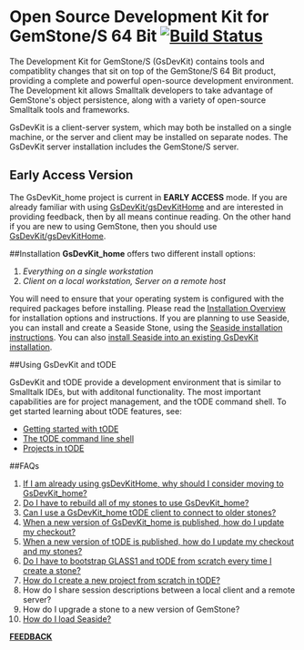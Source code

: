 # Open Source Development Kit for GemStone/S 64 Bit [![Build Status](https://travis-ci.org/GsDevKit/GsDevKit_home.svg?branch=master)](https://travis-ci.org/GsDevKit/GsDevKit_home)

The Development Kit for GemStone/S (GsDevKit) contains tools and compatiblity changes that sit on top of the GemStone/S 64 Bit product, providing a complete and powerful open-source development environment. The Development kit allows Smalltalk developers to take advantage of GemStone's object persistence, along with a variety of open-source Smalltalk tools and frameworks.

GsDevKit is a client-server system, which may both be installed on a single machine, or the server and client may be installed on separate nodes. The GsDevKit server installation includes the GemStone/S server.

## Early Access Version
The GsDevKit_home project is current in **EARLY ACCESS** mode. If you are already familiar with using [GsDevKit/gsDevKitHome][1] and are interested in providing feedback, then by all means continue reading. On the other hand if you are new to using GemStone, then you should use [GsDevKit/gsDevKitHome][1].

##Installation
**GsDevKit_home** offers two different install options:  

1. *Everything on a single workstation*
2. *Client on a local workstation, Server on a remote host*

You will need to ensure that your operating system is configured with the required packages before installing.  Please read the [Installation Overview][2] for installation options and instructions.  If you are planning to use Seaside, you can install and create a Seaside Stone, using the [Seaside installation instructions][20]. You can also [install Seaside into an existing GsDevKit installation][21].

##Using GsDevKit and tODE

GsDevKit and tODE provide a development environment that is similar to Smalltalk IDEs, but with additonal functionality.  The most important capabilities are for project management, and the tODE command shell.  To get started learning about tODE features, see:
* [Getting started with tODE][11]
* [The tODE command line shell][12]
* [Projects in tODE][13]


##FAQs
1. [If I am already using gsDevKitHome, why should I consider moving to GsDevKit_home?][3]
2. [Do I have to rebuild all of my stones to use GsDevKit_home?][4]
3. [Can I use a GsDevKit_home tODE client to connect to older stones?][5]
4. [When a new version of GsDevKit_home is published, how do I update my checkout?][6]
5. [When a new version of tODE is published, how do I update my checkout and my stones?][7]
6. [Do I have to bootstrap GLASS1 and tODE from scratch every time I create a stone?][9]
7. [How do I create a new project from scratch in tODE?][10]
8. How do I share session descriptions between a local client and a remote server?
9. How do I upgrade a stone to a new version of GemStone?
10. [How do I load Seaside?][21]

[**FEEDBACK**][8]

[1]: https://github.com/GsDevKit/gsDevKitHome#open-source-development-kit-for-gemstones-64-bit-
[2]: docs/installation/README.md#installation-overview
[3]: docs/FAQ.md#1-if-i-am-already-using-gsdevkithome-why-should-i-consider-moving-to-gsdevkit_home
[4]: docs/FAQ.md#2-do-i-have-to-rebuild-all-of-my-stones-to-use-gsdevkit_home
[5]: docs/FAQ.md#3-can-i-use-a-gsdevkit_home-tode-client-to-connect-to-older-stones
[6]: docs/FAQ.md#4-when-a-new-version-of-gsdevkit_home-is-published-how-do-i-update-my-checkout
[7]: docs/FAQ.md#5-when-a-new-version-of-tode-is-published-how-do-i-update-my-checkout-and-my-stones
[8]: https://github.com/GsDevKit/GsDevKit_home/issues/new
[9]: docs/FAQ.md#6-do-i-have-to-bootstrap-glass1-and-tode-from-scratch-every-time-i-create-a-stone
[10]: docs/projectsInTode.md#creating-a-new-project
 
[11]: docs/gettingStartedWithTode.md
[12]: docs/todeShell.md
[13]: docs/projectsInTode.md

 
[20]: https://github.com/GsDevKit/GsDevKit_seaside31/blob/master/docs/installation/README.md
[21]: https://github.com/GsDevKit/GsDevKit_seaside31/blob/master/docs/installation/loadSeasideProject.md

[100]: docs/FAQ.md#100-how-do-i-contribute-to-the-gsdevkit_home-project
